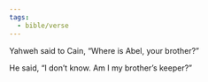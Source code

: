 ```yaml
---
tags:
  - bible/verse
---
```

Yahweh said to Cain, “Where is Abel, your brother?”

He said, “I don’t know. Am I my brother’s keeper?”